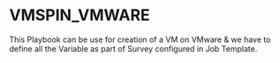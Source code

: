 # VMSPIN_VMWARE
This Playbook can be use for creation of a VM on VMware & we have to define all the Variable as part of Survey configured in Job Template.
